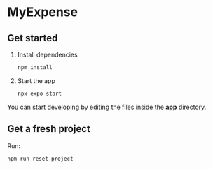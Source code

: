 # MyExpense


## Get started

1. Install dependencies

   ```bash
   npm install
   ```

2. Start the app

   ```bash
   npx expo start
   ```

You can start developing by editing the files inside the **app** directory.

## Get a fresh project

Run:

```bash
npm run reset-project
```
